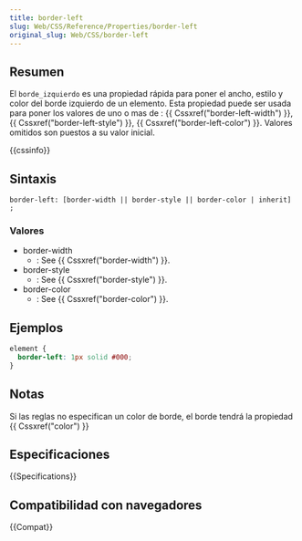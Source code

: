 ```yaml
---
title: border-left
slug: Web/CSS/Reference/Properties/border-left
original_slug: Web/CSS/border-left
---
```


## Resumen

El `borde_izquierdo` es una propiedad rápida para poner el ancho, estilo y color del borde izquierdo de un elemento. Esta propiedad puede ser usada para poner los valores de uno o mas de : {{ Cssxref("border-left-width") }}, {{ Cssxref("border-left-style") }}, {{ Cssxref("border-left-color") }}. Valores omitidos son puestos a su valor inicial.

{{cssinfo}}

## Sintaxis

```
border-left: [border-width || border-style || border-color | inherit] ;
```

### Valores

- border-width
  - : See {{ Cssxref("border-width") }}.
- border-style
  - : See {{ Cssxref("border-style") }}.
- border-color
  - : See {{ Cssxref("border-color") }}.

## Ejemplos

```css
element {
  border-left: 1px solid #000;
}
```

## Notas

Si las reglas no especifican un color de borde, el borde tendrá la propiedad {{ Cssxref("color") }}

## Especificaciones

{{Specifications}}

## Compatibilidad con navegadores

{{Compat}}

